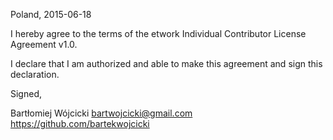 Poland, 2015-06-18

I hereby agree to the terms of the etwork Individual Contributor License
Agreement v1.0.

I declare that I am authorized and able to make this agreement and sign this
declaration.

Signed,

Bartłomiej Wójcicki bartwojcicki@gmail.com https://github.com/bartekwojcicki
